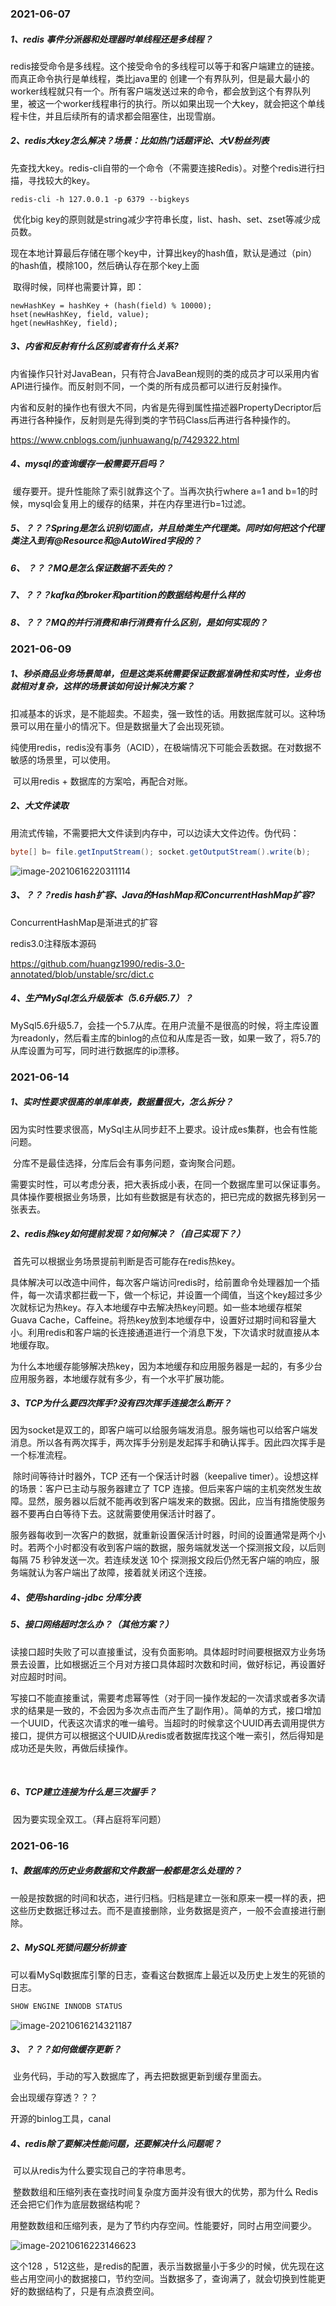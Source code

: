 ### 2021-06-07

##### 1、redis 事件分派器和处理器时单线程还是多线程？

​		redis接受命令是多线程。这个接受命令的多线程可以等于和客户端建立的链接。而真正命令执行是单线程，类比java里的 创建一个有界队列，但是最大最小的worker线程就只有一个。所有客户端发送过来的命令，都会放到这个有界队列里，被这一个worker线程串行的执行。所以如果出现一个大key，就会把这个单线程卡住，并且后续所有的请求都会阻塞住，出现雪崩。



##### 2、redis大key怎么解决？场景：比如热门话题评论、大V粉丝列表

​		先查找大key。redis-cli自带的一个命令（不需要连接Redis）。对整个redis进行扫描，寻找较大的key。

```
redis-cli -h 127.0.0.1 -p 6379 --bigkeys
```

​		优化big key的原则就是string减少字符串长度，list、hash、set、zset等减少成员数。

​		现在本地计算最后存储在哪个key中，计算出key的hash值，默认是通过（pin）的hash值，模除100，然后确认存在那个key上面

​		取得时候，同样也需要计算，即：

```
newHashKey = hashKey + (hash(field) % 10000);
hset(newHashKey, field, value);
hget(newHashKey, field);
```



##### 3、内省和反射有什么区别或者有什么关系?

​		内省操作只针对JavaBean，只有符合JavaBean规则的类的成员才可以采用内省API进行操作。而反射则不同，一个类的所有成员都可以进行反射操作。

​		内省和反射的操作也有很大不同，内省是先得到属性描述器PropertyDecriptor后再进行各种操作，反射则是先得到类的字节码Class后再进行各种操作的。

https://www.cnblogs.com/junhuawang/p/7429322.html



##### 4、mysql的查询缓存一般需要开启吗？

​		缓存要开。提升性能除了索引就靠这个了。当再次执行where a=1 and b=1的时候，mysql会复用上的缓存的结果，并在内存里进行b=1过滤。



##### 5、？？？Spring是怎么识别切面点，并且给类生产代理类。同时如何把这个代理类注入到有@Resource和@AutoWired字段的？



##### 6、 ？？？MQ是怎么保证数据不丢失的？



##### 7、？？？kafka的broker和partition的数据结构是什么样的



##### 8、？？？MQ的并行消费和串行消费有什么区别，是如何实现的？



### 2021-06-09

##### 1、秒杀商品业务场景简单，但是这类系统需要保证数据准确性和实时性，业务也就相对复杂，这样的场景该如何设计解决方案？

​		扣减基本的诉求，是不能超卖。不超卖，强一致性的话。用数据库就可以。这种场景可以用在量小的情况下。但是数据量大了会出现死锁。

​		纯使用redis，redis没有事务（ACID），在极端情况下可能会丢数据。在对数据不敏感的场景里，可以使用。

​		可以用redis + 数据库的方案哈，再配合对账。



##### 2、大文件读取

用流式传输，不需要把大文件读到内存中，可以边读大文件边传。伪代码：

```java
byte[] b= file.getInputStream(); socket.getOutputStream().write(b);
```

![image-20210616220311114](%E7%AD%94%E7%96%91%E9%97%AE%E9%A2%98%E8%AE%B0%E5%BD%95.assets/image-20210616220311114.png)



##### 3、？？？redis hash扩容、Java的HashMap和ConcurrentHashMap扩容?

ConcurrentHashMap是渐进式的扩容

redis3.0注释版本源码

https://github.com/huangz1990/redis-3.0-annotated/blob/unstable/src/dict.c



##### 4、生产MySql怎么升级版本（5.6升级5.7）？

​		MySql5.6升级5.7，会挂一个5.7从库。在用户流量不是很高的时候，将主库设置为readonly，然后看主库的binlog的点位和从库是否一致，如果一致了，将5.7的从库设置为可写，同时进行数据库的ip漂移。





### 2021-06-14

##### 1、实时性要求很高的单库单表，数据量很大，怎么拆分？

​		因为实时性要求很高，MySql主从同步赶不上要求。设计成es集群，也会有性能问题。

​		分库不是最佳选择，分库后会有事务问题，查询聚合问题。

​		需要实时性，可以考虑分表，把大表拆成小表，在同一个数据库里可以保证事务。具体操作要根据业务场景，比如有些数据是有状态的，把已完成的数据先移到另一张表去。



##### 2、redis热key如何提前发现？如何解决？（自己实现下？）

​		首先可以根据业务场景提前判断是否可能存在redis热key。

​		具体解决可以改造中间件，每次客户端访问redis时，给前置命令处理器加一个插件，每一次请求都拦截一下，做一个标记，并设置一个阈值，当这个key超过多少次就标记为热key。存入本地缓存中去解决热key问题。如一些本地缓存框架Guava Cache，Caffeine。将热key放到本地缓存中，设置好过期时间和容量大小。利用redis和客户端的长连接通道进行一个消息下发，下次请求时就直接从本地缓存取。

​		为什么本地缓存能够解决热key，因为本地缓存和应用服务器是一起的，有多少台应用服务器，本地缓存就有多少，有一个水平扩展功能。



##### 3、TCP为什么要四次挥手?没有四次挥手连接怎么断开？

​		因为socket是双工的，即客户端可以给服务端发消息。服务端也可以给客户端发消息。所以各有两次挥手，两次挥手分别是发起挥手和确认挥手。因此四次挥手是一个标准流程。

​		除时间等待计时器外，TCP 还有一个保活计时器（keepalive timer）。设想这样的场景：客户已主动与服务器建立了 TCP 连接。但后来客户端的主机突然发生故障。显然，服务器以后就不能再收到客户端发来的数据。因此，应当有措施使服务器不要再白白等待下去。这就需要使用保活计时器了。

​		服务器每收到一次客户的数据，就重新设置保活计时器，时间的设置通常是两个小时。若两个小时都没有收到客户端的数据，服务端就发送一个探测报文段，以后则每隔 75 秒钟发送一次。若连续发送 10个 探测报文段后仍然无客户端的响应，服务端就认为客户端出了故障，接着就关闭这个连接。



##### 4、使用sharding-jdbc 分库分表



##### 5、接口网络超时怎么办？（其他方案？）

​		读接口超时失败了可以直接重试，没有负面影响。具体超时时间要根据双方业务场景去设置，比如根据近三个月对方接口具体超时次数和时间，做好标记，再设置好对应超时时间。

​		写接口不能直接重试，需要考虑幂等性（对于同一操作发起的一次请求或者多次请求的结果是一致的，不会因为多次点击而产生了副作用）。简单的方式，接口增加一个UUID，代表这次请求的唯一编号。当超时的时候拿这个UUID再去调用提供方接口，提供方可以根据这个UUID从redis或者数据库找这个唯一索引，然后得知是成功还是失败，再做后续操作。

​		

##### 6、TCP建立连接为什么是三次握手？

​		因为要实现全双工。（拜占庭将军问题）



### 2021-06-16

##### 1、数据库的历史业务数据和文件数据一般都是怎么处理的？

​		一般是按数据的时间和状态，进行归档。归档是建立一张和原来一模一样的表，把这些历史数据迁移过去。而不是直接删除，业务数据是资产，一般不会直接进行删除。



##### 2、MySQL死锁问题分析排查

​		可以看MySql数据库引擎的日志，查看这台数据库上最近以及历史上发生的死锁的日志。

```sql
SHOW ENGINE INNODB STATUS
```

![image-20210616214321187](%E7%AD%94%E7%96%91%E9%97%AE%E9%A2%98%E8%AE%B0%E5%BD%95.assets/image-20210616214321187.png)



##### 3、？？？如何做缓存更新？

​		业务代码，手动的写入数据库了，再去把数据更新到缓存里面去。

会出现缓存穿透？？？

开源的binlog工具，canal



##### 4、redis除了要解决性能问题，还要解决什么问题呢？  

​		可以从redis为什么要实现自己的字符串思考。

​		整数数组和压缩列表在查找时间复杂度方面并没有很大的优势，那为什么 Redis 还会把它们作为底层数据结构呢？

​		用整数数组和压缩列表，是为了节约内存空间。性能要好，同时占用空间要少。

![image-20210616223146623](%E7%AD%94%E7%96%91%E9%97%AE%E9%A2%98%E8%AE%B0%E5%BD%95.assets/image-20210616223146623.png)

这个128 ，512这些，是redis的配置，表示当数据量小于多少的时候，优先现在这些占用空间小的数据接口，节约空间。当数据多了，查询满了，就会切换到性能更好的数据结构了，只是有点浪费空间。
